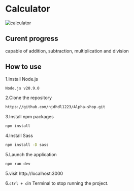 # Calculator
![calculator](https://github.com/njdhdl1223/calculator/assets/127296290/ad3dbf24-5b25-4dd6-8bab-e29e9b54f2bd)
## Curent progress
capable of addition, subtraction, multiplication and division
## How to use
1.Install Node.js
```bash
Node.js v20.9.0
```
2.Clone the repository
```bash
https://github.com/njdhdl1223/Alpha-shop.git
```
3.Install npm packages
```bash
npm install
```
4.Install Sass
```bash
npm install -D sass
```
5.Launch the application
```bash
npm run dev
```
5.visit http://localhost:3000

6.``` ctrl + c ```in Terminal to stop running the project.
